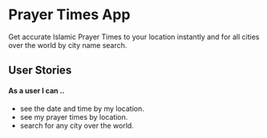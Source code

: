 # Prayer Times App
Get accurate Islamic Prayer Times to your location instantly and for all cities over the world by city name search.

## User Stories 

#### As a user I can ..

- see the date and time by my location.
- see my prayer times by location.
- search for any city over the world.